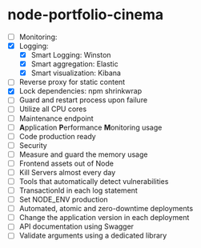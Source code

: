 # node-portfolio-cinema

- [ ] Monitoring:
- [x] Logging:
    - [x] Smart Logging: Winston
    - [x] Smart aggregation: Elastic
    - [x] Smart visualization: Kibana
- [ ] Reverse proxy for static content
- [x] Lock dependencies: npm shrinkwrap
- [ ] Guard and restart process upon failure
- [ ] Utilize all CPU cores
- [ ] Maintenance endpoint
- [ ] **A**pplication **P**erformance **M**onitoring usage
- [ ] Code production ready
- [ ] Security
- [ ] Measure and guard the memory usage
- [ ] Frontend assets out of Node
- [ ] Kill Servers almost every day
- [ ] Tools that automatically detect vulnerabilities
- [ ] TransactionId in each log statement
- [ ] Set NODE_ENV production
- [ ] Automated, atomic and zero-downtime deployments
- [ ] Change the application version in each deployment
- [ ] API documentation using Swagger
- [ ] Validate arguments using a dedicated library